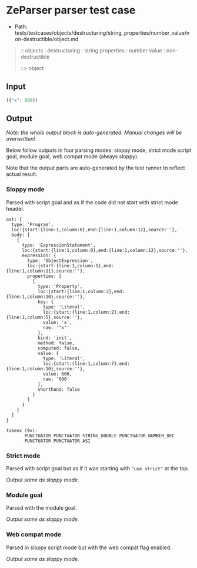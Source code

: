 # ZeParser parser test case

- Path: tests/testcases/objects/destructuring/string_properties/number_value/non-destructible/object.md

> :: objects : destructuring : string properties : number value : non-destructible
>
> ::> object

## Input

`````js
({"x": 600})
`````

## Output

_Note: the whole output block is auto-generated. Manual changes will be overwritten!_

Below follow outputs in four parsing modes: sloppy mode, strict mode script goal, module goal, web compat mode (always sloppy).

Note that the output parts are auto-generated by the test runner to reflect actual result.

### Sloppy mode

Parsed with script goal and as if the code did not start with strict mode header.

`````
ast: {
  type: 'Program',
  loc:{start:{line:1,column:0},end:{line:1,column:12},source:''},
  body: [
    {
      type: 'ExpressionStatement',
      loc:{start:{line:1,column:0},end:{line:1,column:12},source:''},
      expression: {
        type: 'ObjectExpression',
        loc:{start:{line:1,column:1},end:{line:1,column:11},source:''},
        properties: [
          {
            type: 'Property',
            loc:{start:{line:1,column:2},end:{line:1,column:10},source:''},
            key: {
              type: 'Literal',
              loc:{start:{line:1,column:2},end:{line:1,column:5},source:''},
              value: 'x',
              raw: '"x"'
            },
            kind: 'init',
            method: false,
            computed: false,
            value: {
              type: 'Literal',
              loc:{start:{line:1,column:7},end:{line:1,column:10},source:''},
              value: 600,
              raw: '600'
            },
            shorthand: false
          }
        ]
      }
    }
  ]
}

tokens (9x):
       PUNCTUATOR PUNCTUATOR STRING_DOUBLE PUNCTUATOR NUMBER_DEC
       PUNCTUATOR PUNCTUATOR ASI
`````

### Strict mode

Parsed with script goal but as if it was starting with `"use strict"` at the top.

_Output same as sloppy mode._

### Module goal

Parsed with the module goal.

_Output same as sloppy mode._

### Web compat mode

Parsed in sloppy script mode but with the web compat flag enabled.

_Output same as sloppy mode._
